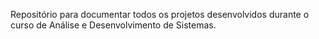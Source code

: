 Repositório para documentar todos os projetos desenvolvidos durante o curso de Análise e Desenvolvimento de Sistemas.
